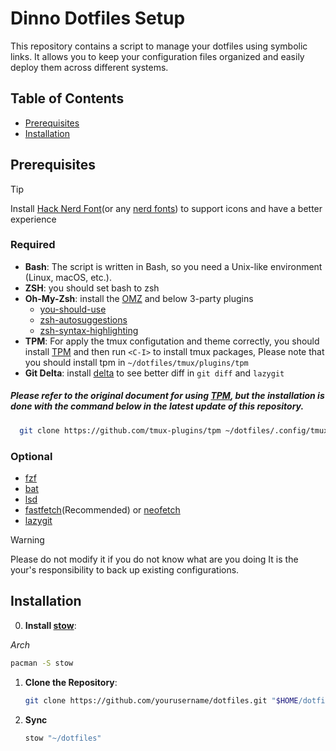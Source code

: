 # Dinno Dotfiles Setup

This repository contains a script to manage your dotfiles using symbolic links. It allows you to keep your configuration files organized and easily deploy them across different systems.

## Table of Contents

- [Prerequisites](#prerequisites)
- [Installation](#installation)

## Prerequisites

> [!TIP]
> Install [Hack Nerd Font](https://github.com/ryanoasis/nerd-fonts/releases/download/v3.4.0/Hack.zip)(or any [nerd fonts](https://www.nerdfonts.com/font-downloads)) to support icons and have a better experience

### Required

- **Bash**: The script is written in Bash, so you need a Unix-like environment (Linux, macOS, etc.).
- **ZSH**: you should set bash to zsh
- **Oh-My-Zsh**: install the [OMZ](https://ohmyz.sh/#install) and below 3-party plugins
  - [you-should-use](https://github.com/MichaelAquilina/zsh-you-should-use)
  - [zsh-autosuggestions](https://github.com/zsh-users/zsh-autosuggestions)
  - [zsh-syntax-highlighting](https://github.com/zsh-users/zsh-syntax-highlighting)
- **TPM**: For apply the tmux configutation and theme correctly, you should install [TPM](https://github.com/tmux-plugins/tpm) and then run `<C-I>` to install tmux packages, Please note that you should install tpm in `~/dotfiles/tmux/plugins/tpm`
- **Git Delta**: install [delta](https://github.com/dandavison/delta) to see better diff in `git diff` and `lazygit`

##### Please refer to the original document for using [TPM](https://github.com/tmux-plugins/tpm), but the installation is done with the command below in the latest update of this repository.

```bash
  git clone https://github.com/tmux-plugins/tpm ~/dotfiles/.config/tmux/plugins/tpm
```

### Optional

- [fzf](https://github.com/junegunn/fzf#installation)
- [bat](https://github.com/sharkdp/bat)
- [lsd](https://github.com/lsd-rs/lsd)
- [fastfetch](https://github.com/fastfetch-cli/fastfetch)(Recommended) or [neofetch](https://github.com/dylanaraps/neofetch)
- [lazygit](https://github.com/jesseduffield/lazygit)

> [!WARNING]
> Please do not modify it if you do not know what are you doing
> It is the your's responsibility to back up existing configurations.

## Installation

0. **Install [stow](https://www.gnu.org/software/stow)**:

_Arch_

```bash
pacman -S stow
```

1. **Clone the Repository**:

   ```bash
   git clone https://github.com/yourusername/dotfiles.git "$HOME/dotfiles"
   ```

2. **Sync**

   ```bash
   stow "~/dotfiles"
   ```
